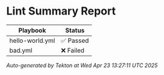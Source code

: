 # Lint Summary Report

| Playbook | Status |
|----------|--------|
| hello-world.yml | ✅ Passed |
| bad.yml | ❌ Failed |

_Auto-generated by Tekton at Wed Apr 23 13:27:11 UTC 2025_
